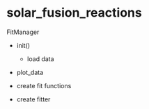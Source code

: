 # solar_fusion_reactions

FitManager
  - init()
    * load data
  - plot_data

- create fit functions
- create fitter
